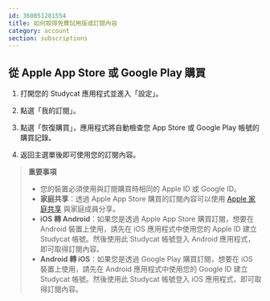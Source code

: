 ```yaml
---
id: 360051281554
title: 如何取得免費試用版或訂閱內容
category: account
section: subscriptions
---
```



## 從 Apple App Store 或 Google Play 購買

1. 打開您的 Studycat 應用程式並進入「設定」。

2. 點選「我的訂閱」。

3. 點選「恢復購買」，應用程式將自動檢查您 App Store 或 Google Play 帳號的購買記錄。

4. 返回主選單後即可使用您的訂閱內容。


> **重要事項**
> - 您的裝置必須使用與訂閱購買時相同的 Apple ID 或 Google ID。
> - **家庭共享**：透過 Apple App Store 購買的訂閱內容可以使用 [Apple 家庭共享](https://www.apple.com/family-sharing/) 與家庭成員分享。
> - **iOS 轉 Android**：如果您是透過 Apple App Store 購買訂閱，想要在 Android 裝置上使用，請先在 iOS 應用程式中使用您的 Apple ID 建立 Studycat 帳號。然後使用此 Studycat 帳號登入 Android 應用程式，即可取得訂閱內容。
> - **Android 轉 iOS**：如果您是透過 Google Play 購買訂閱，想要在 iOS 裝置上使用，請先在 Android 應用程式中使用您的 Google ID 建立 Studycat 帳號。然後使用此 Studycat 帳號登入 iOS 應用程式，即可取得訂閱內容。